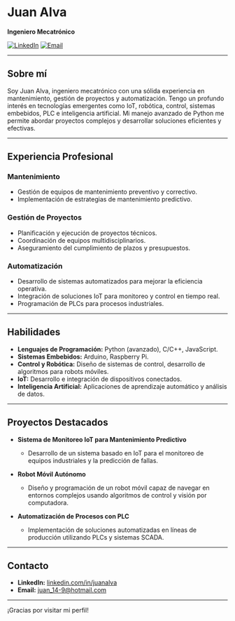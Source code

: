 # Juan Alva

**Ingeniero Mecatrónico**

[![LinkedIn](https://img.shields.io/badge/LinkedIn-blue)](tu_linkedin)
[![Email](https://img.shields.io/badge/Email-j.alva@example.com-red)](mailto:j.alva@example.com)

---

## Sobre mí

Soy Juan Alva, ingeniero mecatrónico con una sólida experiencia en mantenimiento, gestión de proyectos y automatización. Tengo un profundo interés en tecnologías emergentes como IoT, robótica, control, sistemas embebidos, PLC e inteligencia artificial. Mi manejo avanzado de Python me permite abordar proyectos complejos y desarrollar soluciones eficientes y efectivas.

---

## Experiencia Profesional

### Mantenimiento
- Gestión de equipos de mantenimiento preventivo y correctivo.
- Implementación de estrategias de mantenimiento predictivo.

### Gestión de Proyectos
- Planificación y ejecución de proyectos técnicos.
- Coordinación de equipos multidisciplinarios.
- Aseguramiento del cumplimiento de plazos y presupuestos.

### Automatización
- Desarrollo de sistemas automatizados para mejorar la eficiencia operativa.
- Integración de soluciones IoT para monitoreo y control en tiempo real.
- Programación de PLCs para procesos industriales.

---

## Habilidades

- **Lenguajes de Programación:** Python (avanzado), C/C++, JavaScript.
- **Sistemas Embebidos:** Arduino, Raspberry Pi.
- **Control y Robótica:** Diseño de sistemas de control, desarrollo de algoritmos para robots móviles.
- **IoT:** Desarrollo e integración de dispositivos conectados.
- **Inteligencia Artificial:** Aplicaciones de aprendizaje automático y análisis de datos.

---

## Proyectos Destacados

- **Sistema de Monitoreo IoT para Mantenimiento Predictivo**
  - Desarrollo de un sistema basado en IoT para el monitoreo de equipos industriales y la predicción de fallas.

- **Robot Móvil Autónomo**
  - Diseño y programación de un robot móvil capaz de navegar en entornos complejos usando algoritmos de control y visión por computadora.

- **Automatización de Procesos con PLC**
  - Implementación de soluciones automatizadas en líneas de producción utilizando PLCs y sistemas SCADA.

---

## Contacto

- **LinkedIn:** [linkedin.com/in/juanalva](tu_linkedin)
- **Email:** [juan_14-9@hotmail.com](mailto:juan_14-9@hotmail.com)

---

¡Gracias por visitar mi perfil!
